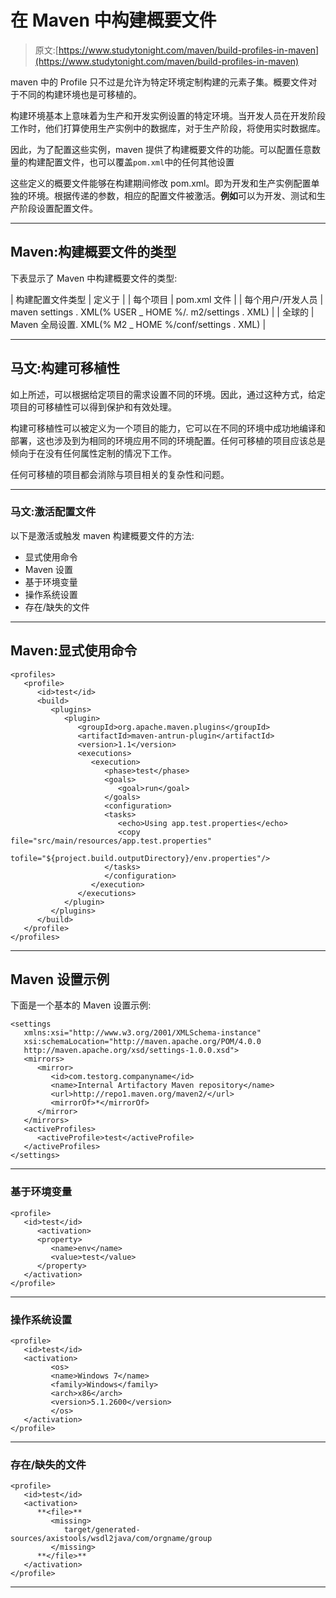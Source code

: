 # 在 Maven 中构建概要文件

> 原文:[https://www.studytonight.com/maven/build-profiles-in-maven](https://www.studytonight.com/maven/build-profiles-in-maven)

maven 中的 Profile 只不过是允许为特定环境定制构建的元素子集。概要文件对于不同的构建环境也是可移植的。

构建环境基本上意味着为生产和开发实例设置的特定环境。当开发人员在开发阶段工作时，他们打算使用生产实例中的数据库，对于生产阶段，将使用实时数据库。

因此，为了配置这些实例，maven 提供了构建概要文件的功能。可以配置任意数量的构建配置文件，也可以覆盖`pom.xml`中的任何其他设置

这些定义的概要文件能够在构建期间修改 pom.xml。即为开发和生产实例配置单独的环境。根据传递的参数，相应的配置文件被激活。**例如**可以为开发、测试和生产阶段设置配置文件。

* * *

## Maven:构建概要文件的类型

下表显示了 Maven 中构建概要文件的类型:

| 构建配置文件类型 | 定义于 |
| 每个项目 | pom.xml 文件 |
| 每个用户/开发人员 | maven settings . XML(% USER _ HOME %/. m2/settings . XML) |
| 全球的 | Maven 全局设置. XML(% M2 _ HOME %/conf/settings . XML) |

* * *

## 马文:构建可移植性

如上所述，可以根据给定项目的需求设置不同的环境。因此，通过这种方式，给定项目的可移植性可以得到保护和有效处理。

构建可移植性可以被定义为一个项目的能力，它可以在不同的环境中成功地编译和部署，这也涉及到为相同的环境应用不同的环境配置。任何可移植的项目应该总是倾向于在没有任何属性定制的情况下工作。

任何可移植的项目都会消除与项目相关的复杂性和问题。

* * *

### 马文:激活配置文件

以下是激活或触发 maven 构建概要文件的方法:

*   显式使用命令
*   Maven 设置
*   基于环境变量
*   操作系统设置
*   存在/缺失的文件

* * *

## Maven:显式使用命令

```
<profiles>
   <profile>
      <id>test</id>
      <build>
         <plugins>
            <plugin>
               <groupId>org.apache.maven.plugins</groupId>
               <artifactId>maven-antrun-plugin</artifactId>
               <version>1.1</version>
               <executions>
                  <execution>
                     <phase>test</phase>
                     <goals>
                        <goal>run</goal>
                     </goals>
                     <configuration>
                     <tasks>
                        <echo>Using app.test.properties</echo>
                        <copy file="src/main/resources/app.test.properties" 
                        	tofile="${project.build.outputDirectory}/env.properties"/>
                     </tasks>
                     </configuration>
                  </execution>
               </executions>
            </plugin>
         </plugins>
      </build>
   </profile>
</profiles> 
```

* * *

## Maven 设置示例

下面是一个基本的 Maven 设置示例:

```
<settings 
   xmlns:xsi="http://www.w3.org/2001/XMLSchema-instance"
   xsi:schemaLocation="http://maven.apache.org/POM/4.0.0
   http://maven.apache.org/xsd/settings-1.0.0.xsd">
   <mirrors>
      <mirror>
         <id>com.testorg.companyname</id>
         <name>Internal Artifactory Maven repository</name>
         <url>http://repo1.maven.org/maven2/</url>
         <mirrorOf>*</mirrorOf>
      </mirror>
   </mirrors>
   <activeProfiles>
      <activeProfile>test</activeProfile>
   </activeProfiles>
</settings>
```

* * *

### 基于环境变量

```
<profile>
   <id>test</id>
      <activation>
      <property>
         <name>env</name>
         <value>test</value>
      </property>
   </activation>
</profile> 
```

* * *

### 操作系统设置

```
<profile>
   <id>test</id>
   <activation>
         <os>
         <name>Windows 7</name>
         <family>Windows</family>
         <arch>x86</arch>
         <version>5.1.2600</version>
         </os>
   </activation>
</profile> 
```

* * *

### 存在/缺失的文件

```
<profile>
   <id>test</id>
   <activation>
      **<file>**
         <missing>
            target/generated-sources/axistools/wsdl2java/com/orgname/group
         </missing>
      **</file>**
   </activation>
</profile> 
```

* * *